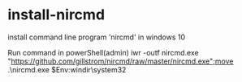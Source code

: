 # install-nircmd
install command line program 'nircmd' in windows 10 

Run command in powerShell(admin)
iwr -outf nircmd.exe "https://github.com/gillstrom/nircmd/raw/master/nircmd.exe";move .\nircmd.exe $Env:windir\system32
